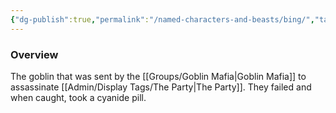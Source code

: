 ```yaml
---
{"dg-publish":true,"permalink":"/named-characters-and-beasts/bing/","tags":["NPC"],"noteIcon":"","created":"2024-06-02T21:40:11.776+01:00","updated":"2024-12-13T17:33:51.912+00:00"}
---
```



### Overview
The goblin that was sent by the [[Groups/Goblin Mafia\|Goblin Mafia]] to assassinate [[Admin/Display Tags/The Party\|The Party]]. They failed and when caught, took a cyanide pill. 